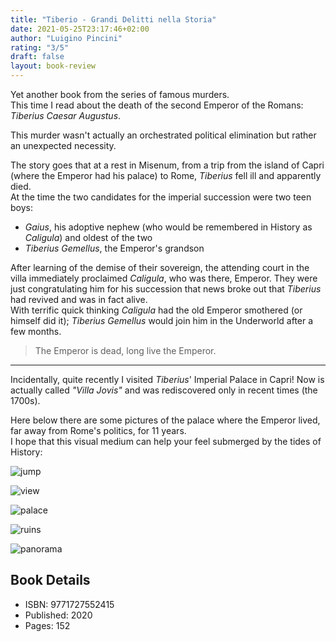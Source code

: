 ```yaml
---
title: "Tiberio - Grandi Delitti nella Storia"
date: 2021-05-25T23:17:46+02:00
author: "Luigino Pincini"
rating: "3/5"
draft: false
layout: book-review
---
```


Yet another book from the series of famous murders.  
This time I read about the death of the second Emperor of the Romans: *Tiberius
Caesar Augustus*.

This murder wasn't actually an orchestrated political elimination but rather an
unexpected necessity.  

The story goes that at a rest in Misenum, from a trip from the island of Capri
(where the Emperor had his palace) to Rome, *Tiberius* fell ill and apparently
died.  
At the time the two candidates for the imperial succession were two teen boys:
* *Gaius*, his adoptive nephew (who would be remembered in History as
  *Caligula*) and oldest of the two
* *Tiberius Gemellus*, the Emperor's grandson

After learning of the demise of their sovereign, the attending court in the
villa immediately proclaimed *Caligula*, who was there, Emperor. They were just
congratulating him for his succession that news broke out that *Tiberius* had
revived and was in fact alive.  
With terrific quick thinking *Caligula* had the old Emperor smothered (or
himself did it);
*Tiberius Gemellus* would join him in the Underworld after a few months.

> The Emperor is dead, long live the Emperor.

***

Incidentally, quite recently I visited *Tiberius*' Imperial Palace in Capri!
Now is actually called *"Villa Jovis"* and was rediscovered only in recent
times (the 1700s).

Here below there are some pictures of the palace where the Emperor lived, far
away from Rome's politics, for 11 years.  
I hope that this visual medium can help your feel submerged by the tides of
History:


![jump](/img/tiberio/jump.jpg 'The place where the Emperor would "allegedly"
throw off undesidered guests')

![view](/img/tiberio/view.jpg "From this vantage point it was possible to
monitor the island and the Gulf of Naples")

![palace](/img/tiberio/palace.jpg "The palace at his peak would have been
majestic and opulent")

![ruins](/img/tiberio/ruins.jpg "Another postcard of the ruins")

![panorama](/img/tiberio/panorama.jpg "A view fitting of an Emperor")


## Book Details
- ISBN: 9771727552415
- Published: 2020
- Pages: 152
